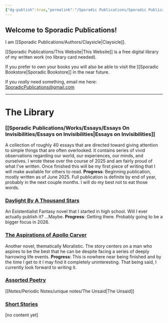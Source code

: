 ```yaml
---
{"dg-publish":true,"permalink":"/Sporadic Publications/Sporadic Publications/","tags":["gardenEntry"]}
---
```



## Welcome to Sporadic Publications!

I am [[Sporadic Publications/Authors/Claysicle\|Claysicle]]. 

[[Sporadic Publications/This Website\|This Website]] is a free digital library of my written work (no library card needed).

If you prefer to own your books you will also be able to visit the [[Sporadic Bookstore\|Sporadic Bookstore]] in the near future. 

If you *really* need something, email me here:
SporadicPublications@gmail.com

--- 

# The Library

### [[Sporadic Publications/Works/Essays/Essays On Invisibilities/Essays on Invisibilities\|Essays on Invisibilities]]
A collection of roughly 40 essays that are directed toward giving attention to simple things that are often overlooked. It contains series of vivid observations regarding our world, our experiences, our minds, and ourselves.
I wrote these over the course of 2025 and am fairly proud of what I’ve written. Once finished this will be my first piece of writing that I will make available for others to read.
**Progress**: Beginning publication, mostly written as of June 2025. Full publication is definite by end of year, probably in the next couple months. I will do my best not to eat those words.
### <u>Daylight By A Thousand Stars</u>
An Existentialist Fantasy novel that I started in high school. 
Will I ever actually publish it? 
…Maybe.
**Progress**: Getting there. Probably going to be a bigger focus in 2026.
### <u>The Aspirations of Apollo Carver</u>
Another novel, thematically Moralistic. The story centers on a man who aspires to be the best that he can be despite facing a series of deeply harrowing life events. 
	**Progress**: This is nowhere near being finished and by the time I get to it I may find it completely uninteresting. That being said, I currently look forward to writing it.

### <u>Assorted Poetry</u>
[[Notes/Periodic Notes/unique notes/The Unsaid\|The Unsaid]]


### <u>Short Stories</u>
[no content yet]


<div class="page-break" style="page-break-before: always;"></div>

